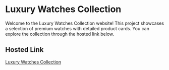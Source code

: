 # Luxury Watches Collection

Welcome to the Luxury Watches Collection website! This project showcases a selection of premium watches with detailed product cards. You can explore the collection through the hosted link below.

## Hosted Link
[Luxury Watches Collection](https://luxurywatchescollection.netlify.app/)

